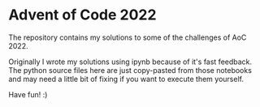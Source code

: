 # Advent of Code 2022

The repository contains my solutions to some of the challenges of AoC 2022.

Originally I wrote my solutions using ipynb because of it's fast feedback. The
python source files here are just copy-pasted from those notebooks and may need
a little bit of fixing if you want to execute them yourself.

Have fun! :)
